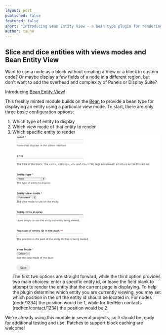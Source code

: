```yaml
---
layout: post
published: false
featured: false
short: "Introducing Bean Entity View - a bean type plugin for rendering entities"
author: tauno
---
```


## Slice and dice entities with views modes and Bean Entity View

Want to use a node as a block without creating a View or a block in custom code? Or maybe display a few fields of a node in a different region, but don't want to add the overhead and complexity of Panels or Display Suite?

Introducing [Bean Entity View](https://drupal.org/project/bean_entity_view)!

This freshly minted module builds on the [Bean](https://drupal.org/project/bean) to provide a bean type for displaying an entity using a particular view mode. To start, there are only three basic configuration options:
1. Which type of entity to display
2. Which view mode of that entity to render 
3. Which specific entity to render
![Bean Entity View creation form screenshot](/assets/images/blog/bean_entity_view-screenshot.png)
The first two options are straight forward, while the third option provides two main choices: enter a specific entity id, or leave the field blank to attempt to render the entity that the current page is displaying. To help the plugin determine which entity you are currently viewing, you may set which position in the url the entity id should be located in. For nodes (node/1234) the position would be 1, while for RedHen contacts (redhen/contact/1234) the position would be 2.

We're already using this module in several projects, so it should be ready for additional testing and use. Patches to support block caching are welcome!